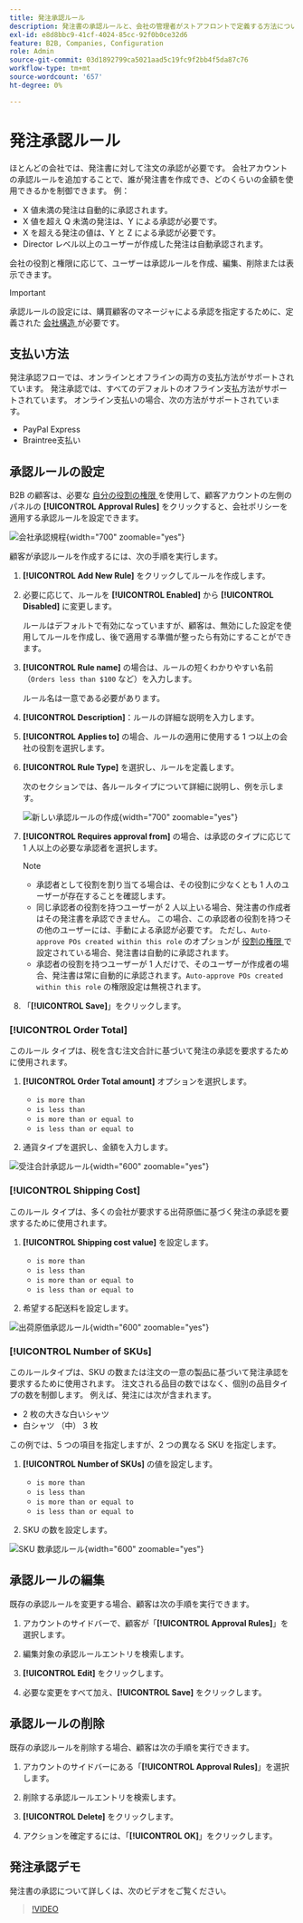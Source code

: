 ```yaml
---
title: 発注承認ルール
description: 発注書の承認ルールと、会社の管理者がストアフロントで定義する方法について説明します。
exl-id: e8d8bbc9-41cf-4024-85cc-92f0b0ce32d6
feature: B2B, Companies, Configuration
role: Admin
source-git-commit: 03d1892799ca5021aad5c19fc9f2bb4f5da87c76
workflow-type: tm+mt
source-wordcount: '657'
ht-degree: 0%

---
```


# 発注承認ルール

ほとんどの会社では、発注書に対して注文の承認が必要です。 会社アカウントの承認ルールを追加することで、誰が発注書を作成でき、どのくらいの金額を使用できるかを制御できます。 例：

* X 値未満の発注は自動的に承認されます。
* X 値を超え Q 未満の発注は、Y による承認が必要です。
* X を超える発注の値は、Y と Z による承認が必要です。
* Director レベル以上のユーザーが作成した発注は自動承認されます。

会社の役割と権限に応じて、ユーザーは承認ルールを作成、編集、削除または表示できます。

>[!IMPORTANT]
>
>承認ルールの設定には、購買顧客のマネージャによる承認を指定するために、定義された [ 会社構造 ](account-company-structure.md) が必要です。

## 支払い方法

発注承認フローでは、オンラインとオフラインの両方の支払方法がサポートされています。 発注承認では、すべてのデフォルトのオフライン支払方法がサポートされています。 オンライン支払いの場合、次の方法がサポートされています。

* PayPal Express
* Braintree支払い


## 承認ルールの設定

B2B の顧客は、必要な [ 自分の役割の権限 ](account-company-roles-permissions.md) を使用して、顧客アカウントの左側のパネルの **[!UICONTROL Approval Rules]** をクリックすると、会社ポリシーを適用する承認ルールを設定できます。

![ 会社承認規程 ](./assets/approval-rules.png){width="700" zoomable="yes"}

顧客が承認ルールを作成するには、次の手順を実行します。

1. **[!UICONTROL Add New Rule]** をクリックしてルールを作成します。

1. 必要に応じて、ルールを **[!UICONTROL Enabled]** から **[!UICONTROL Disabled]** に変更します。

   ルールはデフォルトで有効になっていますが、顧客は、無効にした設定を使用してルールを作成し、後で適用する準備が整ったら有効にすることができます。

1. **[!UICONTROL Rule name]** の場合は、ルールの短くわかりやすい名前（`Orders less than $100` など）を入力します。

   ルール名は一意である必要があります。

1. **[!UICONTROL Description]**：ルールの詳細な説明を入力します。

1. **[!UICONTROL Applies to]** の場合、ルールの適用に使用する 1 つ以上の会社の役割を選択します。

1. **[!UICONTROL Rule Type]** を選択し、ルールを定義します。

   次のセクションでは、各ルールタイプについて詳細に説明し、例を示します。

   ![ 新しい承認ルールの作成 ](./assets/approval-rules-create.png){width="700" zoomable="yes"}

1. **[!UICONTROL Requires approval from]** の場合、は承認のタイプに応じて 1 人以上の必要な承認者を選択します。

   >[!NOTE]
   >
   >* 承認者として役割を割り当てる場合は、その役割に少なくとも 1 人のユーザーが存在することを確認します。
   >* 同じ承認者の役割を持つユーザーが 2 人以上いる場合、発注書の作成者はその発注書を承認できません。 この場合、この承認者の役割を持つその他のユーザーには、手動による承認が必要です。 ただし、`Auto-approve POs created within this role` のオプションが [ 役割の権限 ](account-company-roles-permissions.md) で設定されている場合、発注書は自動的に承認されます。
   >* 承認者の役割を持つユーザーが 1 人だけで、そのユーザーが作成者の場合、発注書は常に自動的に承認されます。`Auto-approve POs created within this role` の権限設定は無視されます。

1. 「**[!UICONTROL Save]**」をクリックします。

### [!UICONTROL Order Total]

このルール タイプは、税を含む注文合計に基づいて発注の承認を要求するために使用されます。

1. **[!UICONTROL Order Total amount]** オプションを選択します。

   * `is more than`
   * `is less than`
   * `is more than or equal to`
   * `is less than or equal to`

1. 通貨タイプを選択し、金額を入力します。

![ 受注合計承認ルール ](./assets/approval-rules-order-total.png){width="600" zoomable="yes"}

### [!UICONTROL Shipping Cost]

このルール タイプは、多くの会社が要求する出荷原価に基づく発注の承認を要求するために使用されます。

1. **[!UICONTROL Shipping cost value]** を設定します。

   * `is more than`
   * `is less than`
   * `is more than or equal to`
   * `is less than or equal to`

1. 希望する配送料を設定します。

![ 出荷原価承認ルール ](./assets/approval-rules-shipping-cost.png){width="600" zoomable="yes"}

### [!UICONTROL Number of SKUs]

このルールタイプは、SKU の数または注文の一意の製品に基づいて発注承認を要求するために使用されます。 注文される品目の数ではなく、個別の品目タイプの数を制御します。 例えば、発注には次が含まれます。

* 2 枚の大きな白いシャツ
* 白シャツ （中） 3 枚

この例では、5 つの項目を指定しますが、2 つの異なる SKU を指定します。

1. **[!UICONTROL Number of SKUs]** の値を設定します。

   * `is more than`
   * `is less than`
   * `is more than or equal to`
   * `is less than or equal to`

1. SKU の数を設定します。

![SKU 数承認ルール ](./assets/approval-rules-number-skus.png){width="600" zoomable="yes"}

## 承認ルールの編集

既存の承認ルールを変更する場合、顧客は次の手順を実行できます。

1. アカウントのサイドバーで、顧客が「**[!UICONTROL Approval Rules]**」を選択します。

1. 編集対象の承認ルールエントリを検索します。

1. **[!UICONTROL Edit]** をクリックします。

1. 必要な変更をすべて加え、**[!UICONTROL Save]** をクリックします。

## 承認ルールの削除

既存の承認ルールを削除する場合、顧客は次の手順を実行できます。

1. アカウントのサイドバーにある「**[!UICONTROL Approval Rules]**」を選択します。

1. 削除する承認ルールエントリを検索します。

1. **[!UICONTROL Delete]** をクリックします。

1. アクションを確定するには、「**[!UICONTROL OK]**」をクリックします。

## 発注承認デモ

発注書の承認について詳しくは、次のビデオをご覧ください。

>[!VIDEO](https://video.tv.adobe.com/v/344450?quality=12)
